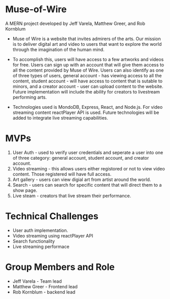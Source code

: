 # Muse-of-Wire
A MERN project developed by Jeff Varela, Matthew Greer, and Rob Kornblum

- Muse of Wire is a website that invites admirers of the arts. Our mission is to deliver digital art and video to users that want to explore the world through the imagination of the human mind. 

- To accomplish this, users will have access to a few artworks and videos for free. Users can sign up with an account that will give them access to all the content provided by Muse of Wire. Users can also identify as one of three types of users, general account - has viewing access to all the content, student account - will have access to content that is sutable to minors, and a creator account - user can upload content to the website. Future implementation will include the ability for creators to livestream performing arts. 

- Technologies used is MondoDB, Express, React, and Node.js. For video streaming content reactPlayer API is used. Future technologies will be added to integrate live streaming capabilities. 

# MVPs 

1. User Auth - used to verify user credentials and seperate a user into one of three category: general account, student account, and creator account. 
2. Video streaming - this allows users either registored or not to view video content. Those registered will have full access. 
3. Art gallery - users can view digial art from artist around the world. 
4. Search - users can search for specific content that will direct them to a show page. 
5. Live steam - creators that live stream their performance. 

# Technical Challenges 

- User auth implementation. 
- Video streaming using reactPlayer API 
- Search functionality 
- Live streaming performace 

# Group Members and Role 

- Jeff Varela - Team lead 
- Matthew Greer - Frontend lead 
- Rob Kornblum - backend lead 
